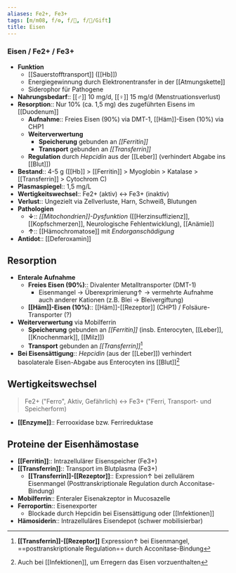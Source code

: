 ```yaml
---
aliases: Fe2+, Fe3+
tags: [m/m08, f/⚙️, f/🧪, f/🍄/Gift]
title: Eisen
---
```

### Eisen / Fe2+ / Fe3+ 
- **Funktion**
	- [[Sauerstofftransport]] ([[Hb]])
	- Energiegewinnung durch Elektronentransfer in der [[Atmungskette]]
	- Siderophor für Pathogene
- **Nahrungsbedarf**:: [[♂]] 10 mg/d, [[♀]] 15 mg/d (Menstruationsverlust)
- **Resorption**:: Nur 10% (ca. 1,5 mg) des zugeführten Eisens im [[Duodenum]]
	- **Aufnahme**:: Freies Eisen (90%) via DMT-1, [[Häm]]-Eisen (10%) via CHP1
	- **Weiterverwertung**
		- **Speicherung** gebunden an *[[Ferritin]]*
		- **Transport** gebunden an *[[Transferrin]]*
	- **Regulation** durch *Hepcidin* aus der [[Leber]] (verhindert Abgabe ins [[Blut]])
- **Bestand**:: 4-5 g ([[Hb]] > [[Ferritin]] > Myoglobin > Katalase > [[Transferrin]] > Cytochrom C)
- **Plasmaspiegel**:: 1,5 mg/L
- **Wertigkeitswechsel**:: Fe2+ (aktiv) ↔ Fe3+ (inaktiv)
- **Verlust**:: Ungezielt via Zellverluste, Harn, Schweiß, Blutungen
- **Pathologien**
	- **↓**:: *[[Mitochondrien]]-Dysfunktion* ([[Herzinsuffizienz]], [[Kopfschmerzen]], Neurologische Fehlentwicklung), [[Anämie]]
	- **↑**:: [[Hämochromatose]] mit *Endorganschädigung*
- **Antidot**:: [[Deferoxamin]]

## Resorption
- **Enterale Aufnahme**
	- **Freies Eisen (90%)**:: Divalenter Metalltransporter (DMT-1)
		- Eisenmangel → Überexprimierung↑ → vermehrte Aufnahme auch anderer Kationen (z.B. Blei → Bleivergiftung)
	- **[[Häm]]-Eisen (10%)**:: [[Häm]]-[[Rezeptor]] (CHP1) / Folsäure-Transporter (?)
- **Weiterverwertung** via Mobilferrin
	- **Speicherung** gebunden an *[[Ferritin]]* (insb. Enterocyten, [[Leber]], [[Knochenmark]], [[Milz]])
	- **Transport** gebunden an *[[Transferrin]]*[^1]
- **Bei Eisensättigung**:: *Hepcidin* (aus der [[Leber]]) verhindert basolaterale Eisen-Abgabe aus Enterocyten ins [[Blut]][^2]

## Wertigkeitswechsel
> Fe2+ ("Ferro", Aktiv, Gefährlich) ↔ Fe3+ ("Ferri, Transport- und Speicherform)
- **[[Enzyme]]**:: Ferrooxidase bzw. Ferrireduktase

## Proteine der Eisenhämostase
- **[[Ferritin]]**:: Intrazellulärer Eisenspeicher (Fe3+)
- **[[Transferrin]]**:: Transport im Blutplasma (Fe3+)
    - **[[Transferrin]]-[[Rezeptor]]**:: Expression↑ bei zellulärem Eisenmangel (Posttranskriptionale Regulation durch Acconitase-Bindung)
- **Mobilferrin**:: Enteraler Eisenakzeptor in Mucosazelle
- **Ferroportin**:: Eisenexporter
    - Blockade durch Hepcidin bei Eisensättigung oder [[Infektionen]]
- **Hämosiderin**:: Intrazelluläres Eisendepot (schwer mobilisierbar)


[^1]: **[[Transferrin]]-[[Rezeptor]]** Expression↑ bei Eisenmangel, ==posttranskriptionale Regulation== durch Acconitase-Bindung 
[^2]: Auch bei [[Infektionen]], um Erregern das Eisen vorzuenthalten